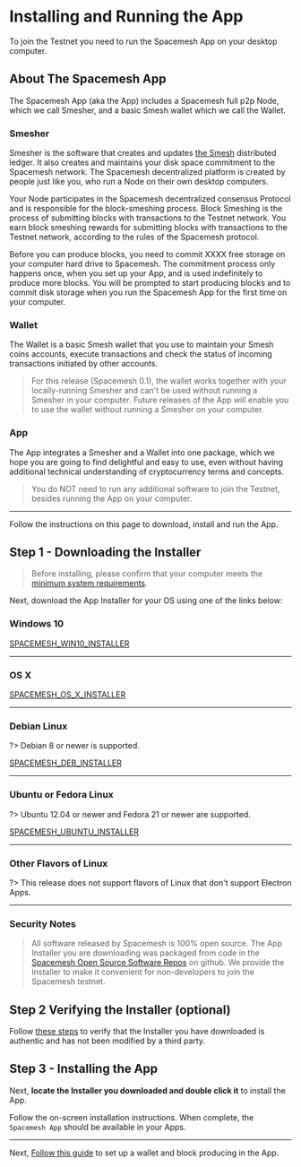 # Installing and Running the App

To join the Testnet you need to run the Spacemesh App on your desktop computer.

## About The Spacemesh App

The Spacemesh App (aka the App) includes a Spacemesh full p2p Node, which we call Smesher, and a basic Smesh wallet which we call the Wallet.

### Smesher
Smesher is the software that creates and updates [the Smesh](../coins.md) distributed ledger. It also creates and maintains your disk space commitment to the Spacemesh network. The Spacemesh decentralized platform is created by people just like you, who run a Node on their own desktop computers.

Your Node participates in the Spacemesh decentralized consensus Protocol and is responsible for the block-smeshing process. Block Smeshing is the process of submitting blocks with transactions to the Testnet network. You earn block smeshing rewards for submitting blocks with transactions to the Testnet network, according to the rules of the Spacemesh protocol.

Before you can produce blocks, you need to commit XXXX free storage on your computer hard drive to Spacemesh. The commitment process only happens once, when you set up your App, and is used indefinitely to produce more blocks. You will be prompted to start producing blocks and to commit disk storage when you run the Spacemesh App for the first time on your computer.

### Wallet
The Wallet is a basic Smesh wallet that you use to maintain your Smesh coins accounts, execute transactions and check the status of incoming transactions initiated by other accounts.

> For this release (Spacemesh 0.1), the wallet works together with your locally-running Smesher and can't be used without running a Smesher in your computer. Future releases of the App will enable you to use the wallet without running a Smesher on your computer.

### App
The App integrates a Smesher and a Wallet into one package, which we hope you are going to find delightful and easy to use, even without having additional technical understanding of cryptocurrency terms and concepts.

> You do NOT need to run any additional software to join the Testnet, besides running the App on your computer.

---

Follow the instructions on this page to download, install and run the App.

## Step 1 - Downloading the Installer

> Before installing, please confirm that your computer meets the [minimum system requirements](requirements.md).

Next, download the App Installer for your OS using one of the links below:

### Windows 10

[SPACEMESH_WIN10_INSTALLER](exe_installer)

---

### OS X

[SPACEMESH_OS_X_INSTALLER](dmg_installer)

---

### Debian Linux

?> Debian 8 or newer is supported.

[SPACEMESH_DEB_INSTALLER](deb_installer)

---

### Ubuntu or Fedora Linux

?> Ubuntu 12.04 or newer and Fedora 21 or newer are supported.

[SPACEMESH_UBUNTU_INSTALLER](AppImage_installer)

---

### Other Flavors of Linux

?> This release does not support flavors of Linux that don't support Electron Apps.

---

### Security Notes

> All software released by Spacemesh is 100% open source. The App Installer you are downloading was packaged from code in the [Spacemesh Open Source Software Repos](https://github.com/spacemeshos) on github. We provide the Installer to make it convenient for non-developers to join the Spacemesh testnet.


## Step 2 Verifying the Installer (optional)

Follow [these steps](auth.md) to verify that the Installer you have downloaded is authentic and has not been modified by a third party.


## Step 3 - Installing the App

Next, **locate the Installer you downloaded and double click it** to install the App.

Follow the on-screen installation instructions. When complete, the `Spacemesh App` should be available in your Apps.

---

Next, [Follow this guide](guide/setup.md) to set up a wallet and block producing in the App.
